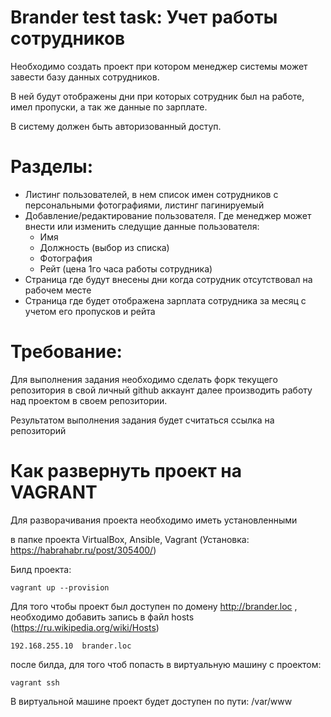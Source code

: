 Brander test task: Учет работы сотрудников
===

Необходимо создать проект при котором менеджер системы может завести базу данных сотрудников.
 
В ней будут отображены дни при которых сотрудник был на работе, имел пропуски, а так же данные по зарплате.

В систему должен быть авторизованный доступ.
  
Разделы:
===

* Листинг пользователей, в нем список имен сотрудников с персональными фотографиями, листинг пагинируемый
* Добавление/редактирование пользователя. Где менеджер может внести или изменить следущие данные пользователя:
     * Имя
     * Должность (выбор из списка)
     * Фотография
     * Рейт (цена 1го часа работы сотрудника)
* Страница где будут внесены дни когда сотрудник отсутствовал на рабочем месте
* Страница где будет отображена зарплата сотрудника за месяц с учетом его пропусков и рейта     
 

Требование:
===
 Для выполнения задания необходимо сделать форк текущего репозитория в свой личный github аккаунт далее производить работу над проектом в своем репозитории.
 
 Результатом выполнения задания будет считаться ссылка на репозиторий
 
Как развернуть проект на VAGRANT
===

Для разворачивания проекта необходимо иметь установленными 

в папке проекта VirtualBox, Ansible, Vagrant (Установка: https://habrahabr.ru/post/305400/)

Билд проекта:

```
vagrant up --provision
```
 
Для того чтобы проект был доступен по домену http://brander.loc , необходимо добавить запись в файл hosts (https://ru.wikipedia.org/wiki/Hosts)

```
192.168.255.10  brander.loc
```
 
после билда, для того чтоб попасть в виртуальную машину с проектом:

````
vagrant ssh
````

В виртуальной машине проект будет доступен по пути: /var/www
